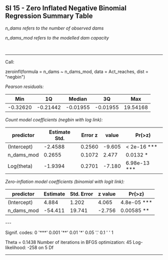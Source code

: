 ## SI 15 - Zero Inflated Negative Binomial Regression Summary Table

*n_dams refers to the number of observed dams*

*n_dams_mod refers to the modelled dam capacity*

<br/>

---

Call:

zeroinfl(formula = n_dams ~ n_dams_mod, data = Act_reaches, dist = "negbin")

*Pearson residuals:*

|     Min |      1Q  |  Median  |     3Q   |    Max   |
| ------- | -------- | -------- | -------- | -------- |
|-0.32620 | -0.21442 | -0.01955 | -0.01955 | 19.54168 |

*Count model coefficients (negbin with log link):*

| predictor   | Estimate Std. | Error z | value  | Pr(>z)        |    
| ----------- | ------------- | ------- | ------ | ------------- |
| (Intercept) |  -2.4588      | 0.2560  | -9.605 |  < 2e-16 \*** |
| n_dams_mod  |   0.2655      |  0.1072 |  2.477 |  0.0132 \*    |
| Log(theta)  | -1.9394       | 0.2701  | -7.180 | 6.98e-13 \*** |

*Zero-inflation model coefficients (binomial with logit link):*

| predictor   | Estimate |Std. Error | z value | Pr(>z)       |
| ----------- | -------- | --------- | ------- | ------------ |
| (Intercept) |   4.884  | 1.202     | 4.065   | 4.8e-05 \*** |
| n_dams_mod  | -54.411  | 19.741    | -2.756  | 0.00585 \**  |

\---

Signif. codes:  0 '\*\*\*' 0.001 '\*\*' 0.01 '\*' 0.05 '.' 0.1 ' ' 1 

Theta = 0.1438 
Number of iterations in BFGS optimization: 45 
Log-likelihood:  -258 on 5 Df

---
